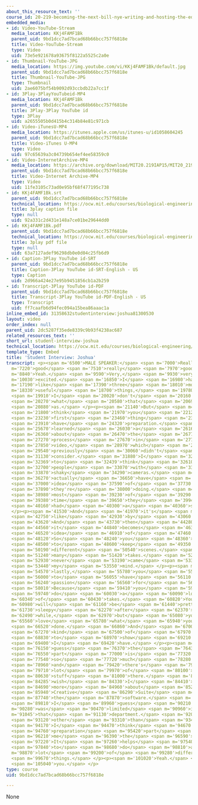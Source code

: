 ```yaml
---
about_this_resource_text: ''
course_id: 20-219-becoming-the-next-bill-nye-writing-and-hosting-the-educational-show-january-iap-2015
embedded_media:
- id: Video-YouTube-Stream
  media_location: KKj4FAMF1Bk
  parent_uid: 9bd1dcc7ad7bcad68b66bcc757f6818e
  title: Video-YouTube-Stream
  type: Video
  uid: 73e5e921678a93675f8122a5525c2a0e
- id: Thumbnail-YouTube-JPG
  media_location: https://img.youtube.com/vi/KKj4FAMF1Bk/default.jpg
  parent_uid: 9bd1dcc7ad7bcad68b66bcc757f6818e
  title: Thumbnail-YouTube-JPG
  type: Thumbnail
  uid: 2ae6075bf54b9092d93ccbdb22a7cc1f
- id: 3Play-3PlayYouTubeid-MP4
  media_location: KKj4FAMF1Bk
  parent_uid: 9bd1dcc7ad7bcad68b66bcc757f6818e
  title: 3Play-3Play YouTube id
  type: 3Play
  uid: a2655505b0d415b4c314b84e81c971cb
- id: Video-iTunesU-MP4
  media_location: https://itunes.apple.com/us/itunes-u/id1058604245
  parent_uid: 9bd1dcc7ad7bcad68b66bcc757f6818e
  title: Video-iTunes U-MP4
  type: Video
  uid: 97c65639a3c04739b654ef4ee58359c0
- id: Video-InternetArchive-MP4
  media_location: https://archive.org/download/MIT20.219IAP15/MIT20_219IAP15_D13P5_300k.mp4
  parent_uid: 9bd1dcc7ad7bcad68b66bcc757f6818e
  title: Video-Internet Archive-MP4
  type: Video
  uid: 11fe3105c73ad0e95bf68f477195c738
- id: KKj4FAMF1Bk.srt
  parent_uid: 9bd1dcc7ad7bcad68b66bcc757f6818e
  technical_location: https://ocw.mit.edu/courses/biological-engineering/20-219-becoming-the-next-bill-nye-writing-and-hosting-the-educational-show-january-iap-2015/day-13-screening-final-cuts/student-interview-joshua/KKj4FAMF1Bk.srt
  title: 3play caption file
  type: null
  uid: 92a331c2d431e148a7ce01be29644dd0
- id: KKj4FAMF1Bk.pdf
  parent_uid: 9bd1dcc7ad7bcad68b66bcc757f6818e
  technical_location: https://ocw.mit.edu/courses/biological-engineering/20-219-becoming-the-next-bill-nye-writing-and-hosting-the-educational-show-january-iap-2015/day-13-screening-final-cuts/student-interview-joshua/KKj4FAMF1Bk.pdf
  title: 3play pdf file
  type: null
  uid: 63a7127adef96298db0e0d04c25fb6d9
- id: Caption-3Play YouTube id-SRT
  parent_uid: 9bd1dcc7ad7bcad68b66bcc757f6818e
  title: Caption-3Play YouTube id-SRT-English - US
  type: Caption
  uid: 2d966a424e27e95b9451856cb1a2b259
- id: Transcript-3Play YouTube id-PDF
  parent_uid: 9bd1dcc7ad7bcad68b66bcc757f6818e
  title: Transcript-3Play YouTube id-PDF-English - US
  type: Transcript
  uid: ff7caafb6d94fec094a15bea86aaac1a
inline_embed_id: 31358632studentinterview:joshua81300530
layout: video
order_index: null
parent_uid: 2dc5287f35ede8339c9b93f4238ac687
related_resources_text: ''
short_url: student-interview-joshua
technical_location: https://ocw.mit.edu/courses/biological-engineering/20-219-becoming-the-next-bill-nye-writing-and-hosting-the-educational-show-january-iap-2015/day-13-screening-final-cuts/student-interview-joshua
template_type: Embed
title: 'Student Interview: Joshua'
transcript: <p><span m='6500'>MALE SPEAKER:</span> <span m='7000'>Really</span> <span
  m='7220'>good</span> <span m='7510'>really</span> <span m='7970'>good.</span> <span
  m='8840'>Yeah.</span> <span m='9590'>Very,</span> <span m='9930'>very</span> <span
  m='10030'>excited.</span> <span m='16850'>I</span> <span m='16980'>have</span> <span
  m='17190'>like</span> <span m='17390'>three</span> <span m='18010'>most</span> <span
  m='18330'>useful</span> <span m='18700'>things,</span> <span m='19780'>so</span>
  <span m='19910'>I</span> <span m='20020'>don't</span> <span m='20160'>know</span>
  <span m='20270'>what</span> <span m='20580'>that</span> <span m='20690'>counts</span>
  <span m='20880'>as.</span> </p><p><span m='21140'>But</span> <span m='21690'>I</span>
  <span m='21800'>think</span> <span m='21970'>you</span> <span m='22120'>have</span>
  <span m='23230'>first</span> <span m='23460'>thing</span> <span m='23820'>you</span>
  <span m='23910'>have</span> <span m='24320'>preparation.</span> <span m='25540'>I</span>
  <span m='25670'>learned</span> <span m='26030'>a</span> <span m='26160'>lot</span>
  <span m='26360'>about</span> <span m='26470'>the</span> <span m='26770'>preparation</span>
  <span m='27270'>process</span> <span m='27670'>in</span> <span m='27750'>the</span>
  <span m='27850'>video,</span> <span m='28970'>which</span> <span m='29330'>I</span>
  <span m='29540'>previously</span> <span m='30060'>didn't</span> <span m='30770'>actually</span>
  <span m='31130'>consider.</span> <span m='31880'>I</span> <span m='32070'>used</span>
  <span m='32369'>to</span> <span m='32439'>think</span> <span m='32610'>of</span>
  <span m='32700'>people</span> <span m='33070'>with</span> <span m='33260'>their</span>
  <span m='33870'>shaky</span> <span m='34290'>cameras.</span> <span m='35880'>Then</span>
  <span m='36270'>actually</span> <span m='36650'>have</span> <span m='36890'>an</span>
  <span m='37000'>idea</span> <span m='37590'>of</span> <span m='37730'>what</span>
  <span m='37890'>they're</span> <span m='38000'>doing.</span> <span m='38810'>But</span>
  <span m='38980'>most</span> <span m='39230'>of</span> <span m='39290'>the</span>
  <span m='39380'>time</span> <span m='39650'>they</span> <span m='39940'>probably</span>
  <span m='40160'>had</span> <span m='40300'>a</span> <span m='40360'>storyboard.</span>
  </p><p><span m='41530'>And</span> <span m='41970'>it's</span> <span m='42520'>not</span>
  <span m='42750'>like</span> <span m='42930'>by</span> <span m='43060'>accident.</span>
  <span m='43620'>And</span> <span m='43730'>then</span> <span m='44280'>eventually</span>
  <span m='44560'>it</span> <span m='44840'>becomes</span> <span m='46350'>the</span>
  <span m='46520'>idea</span> <span m='46910'>of</span> <span m='47460'>iteration.</span>
  <span m='48120'>So</span> <span m='48240'>you</span> <span m='48360'>have</span>
  <span m='48500'>to</span> <span m='48600'>keep</span> <span m='49350'>trying</span>
  <span m='50190'>different</span> <span m='50540'>scenes.</span> <span m='50830'>Many,</span>
  <span m='51240'>many</span> <span m='51420'>takes.</span> <span m='52400'>It</span>
  <span m='52930'>never</span> <span m='53190'>came</span> <span m='53370'>to</span>
  <span m='53440'>my</span> <span m='53550'>mind.</span> </p><p><span m='54410'>And</span>
  <span m='54570'>lastly,</span> <span m='55780'>you</span> <span m='55860'>have</span>
  <span m='56000'>to</span> <span m='56055'>have</span> <span m='56110'>the</span>
  <span m='56240'>passion</span> <span m='56560'>for</span> <span m='56670'>this.</span>
  <span m='58010'>Because</span> <span m='59410'>you</span> <span m='59600'>would</span>
  <span m='59740'>do</span> <span m='60030'>a</span> <span m='60090'>lot</span> <span
  m='60340'>of</span> <span m='60430'>takes.</span> <span m='60820'>You</span> <span
  m='60980'>will</span> <span m='61160'>be</span> <span m='61440'>pretty</span> <span
  m='61730'>sleepy</span> <span m='62270'>after</span> <span m='62370'>a</span> <span
  m='62490'>while,</span> <span m='62970'>but</span> <span m='65080'>you</span> <span
  m='65560'>love</span> <span m='65780'>what</span> <span m='65940'>you've</span>
  <span m='66520'>done.</span> <span m='66860'>And</span> <span m='67000'>I'm</span>
  <span m='67270'>kind</span> <span m='67500'>of</span> <span m='67970'>excited</span>
  <span m='68830'>to</span> <span m='68970'>show</span> <span m='69210'>what</span>
  <span m='69400'>I</span> <span m='69420'>have.</span> </p><p><span m='75940'>I</span>
  <span m='76150'>guess</span> <span m='76370'>the</span> <span m='76430'>hardest</span>
  <span m='76550'>part</span> <span m='77000'>is</span> <span m='77320'>there's</span>
  <span m='77540'>so</span> <span m='77720'>much</span> <span m='78280'>content,</span>
  <span m='78960'>and</span> <span m='79420'>there's</span> <span m='79670'>a</span>
  <span m='79710'>lot</span> <span m='79970'>of</span> <span m='80100'>technical</span>
  <span m='80630'>stuff</span> <span m='81000'>there.</span> <span m='84240'>I</span>
  <span m='84285'>wish</span> <span m='84330'>I</span> <span m='84410'>knew</span>
  <span m='84690'>more</span> <span m='84960'>about</span> <span m='85220'>the</span>
  <span m='85940'>Creative</span> <span m='86290'>Suite</span> <span m='86880'>and</span>
  <span m='87740'>the</span> <span m='87870'>software.</span> <span m='88960'>So</span>
  <span m='89810'>I</span> <span m='89960'>guess</span> <span m='90210'>I</span> <span
  m='90280'>was</span> <span m='90470'>limited</span> <span m='90960'>in</span> <span
  m='91045'>that</span> <span m='91130'>department.</span> <span m='92060'>But</span>
  <span m='93120'>other</span> <span m='93310'>than</span> <span m='93480'>that,</span>
  <span m='94170'>I</span> <span m='94470'>think</span> <span m='94670'>the</span>
  <span m='94760'>preparation</span> <span m='95420'>part</span> <span m='95950'>gives</span>
  <span m='96210'>me</span> <span m='96390'>the</span> <span m='96590'>background.</span>
  <span m='97220'>It</span> <span m='97260'>helps</span> <span m='97540'>me</span>
  <span m='97840'>to</span> <span m='98680'>do</span> <span m='98810'>a</span> <span
  m='98870'>lot</span> <span m='99200'>of</span> <span m='99280'>different</span>
  <span m='99670'>things.</span> </p><p><span m='101020'>Yeah.</span> <span m='104840'>Thank</span>
  <span m='105040'>you.</span> </p>
type: course
uid: 9bd1dcc7ad7bcad68b66bcc757f6818e

---
```

None